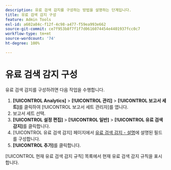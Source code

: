 ```yaml
---
description: 유료 검색 감지를 구성하는 방법을 설명하는 단계입니다.
title: 유료 검색 감지 구성
feature: Admin Tools
exl-id: a602a84c-f12f-4c98-a477-f59ea993e662
source-git-commit: ce7f953b8f7f1f7d0616074454e4401937fcc0c7
workflow-type: tm+mt
source-wordcount: '74'
ht-degree: 100%

---
```


# 유료 검색 감지 구성

유료 검색 감지를 구성하려면 다음 작업을 수행합니다.

1. **[!UICONTROL Analytics]** > **[!UICONTROL 관리]** > **[!UICONTROL 보고서 세트]**&#x200B;를 클릭하여 [!UICONTROL 보고서 세트 관리자]를 엽니다.
1. 보고서 세트 선택.
1. **[!UICONTROL 설정 편집]** > **[!UICONTROL 일반]** > **[!UICONTROL 유료 검색 감지]**&#x200B;를 클릭합니다.
1. [!UICONTROL 유료 검색 감지] 페이지에서 [유료 검색 감지 - 설명](/help/admin/admin/c-manage-report-suites/c-edit-report-suites/general/paid-search-detection/paid-search-detection.md#section_0C2CFA0AF77B47098BE37CB024665D0D)에 설명된 필드를 구성합니다.
1. **[!UICONTROL 추가]**&#x200B;를 클릭합니다.

[!UICONTROL 현재 유료 검색 감지 규칙] 목록에서 현재 유료 검색 감지 규칙을 표시합니다.
